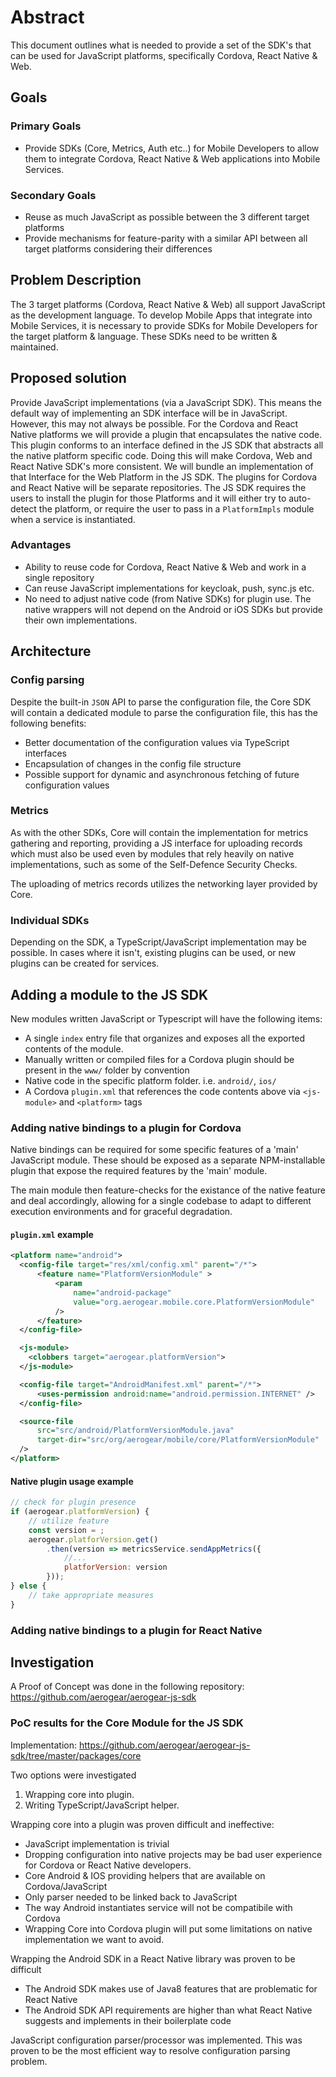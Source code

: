 # Abstract

This document outlines what is needed to provide a set of the SDK's that can be used for JavaScript platforms, specifically Cordova, React Native & Web.

## Goals

### Primary Goals

* Provide SDKs (Core, Metrics, Auth etc..) for Mobile Developers to allow them to integrate Cordova, React Native & Web applications into Mobile Services.

### Secondary Goals

* Reuse as much JavaScript as possible between the 3 different target platforms
* Provide mechanisms for feature-parity with a similar API between all target platforms considering their differences

## Problem Description

The 3 target platforms (Cordova, React Native & Web) all support JavaScript as the development language. To develop Mobile Apps that integrate into Mobile Services, it is necessary to provide SDKs for Mobile Developers for the target platform & language. These SDKs need to be written & maintained. 

## Proposed solution

Provide JavaScript implementations (via a JavaScript SDK). This means the default way of implementing an SDK interface will be in JavaScript. However, this may not always be possible. 
For the Cordova and React Native platforms we will provide a plugin that encapsulates the native code. This plugin conforms to an interface defined in the JS SDK that abstracts all the native platform specific code. Doing this will make Cordova, Web and React Native SDK's more consistent. We will bundle an
implementation of that Interface for the Web Platform in the JS SDK. The plugins for Cordova and React Native will be separate repositories. The JS SDK requires the users to install the plugin for those Platforms and it will either try to auto-detect the platform, or require the user to pass in a `PlatformImpls` module when a service is instantiated.

### Advantages

- Ability to reuse code for Cordova, React Native & Web and work in a single repository
- Can reuse JavaScript implementations for keycloak, push, sync.js etc.
- No need to adjust native code (from Native SDKs) for plugin use. The native wrappers will not depend on the Android or iOS SDKs but provide their own implementations.

## Architecture

### Config parsing 

Despite the built-in `JSON` API to parse the configuration file, the Core SDK will contain a dedicated module to parse the configuration file, this has the following benefits:

- Better documentation of the configuration values via TypeScript interfaces
- Encapsulation of changes in the config file structure
- Possible support for dynamic and asynchronous fetching of future configuration values

### Metrics

As with the other SDKs, Core will contain the implementation for metrics gathering and reporting, providing a JS interface for uploading records which must also be used even by modules that rely heavily on native implementations, such as some of the Self-Defence Security Checks.

The uploading of metrics records utilizes the networking layer provided by Core.

### Individual SDKs

Depending on the SDK, a TypeScript/JavaScript implementation may be possible. In cases where it isn't, existing plugins can be used, or new plugins can be created for services.


## Adding a module to the JS SDK

New modules written JavaScript or Typescript will have the following items:

- A single `index` entry file that organizes and exposes all the exported contents of the module.
- Manually written or compiled files for a Cordova plugin should be present in the `www/` folder by convention
- Native code in the specific platform folder. i.e. `android/`, `ios/`
- A Cordova `plugin.xml` that references the code contents above via `<js-module>` and `<platform>` tags

### Adding native bindings to a plugin for Cordova

Native bindings can be required for some specific features of a 'main' JavaScript module.
These should be exposed as a separate NPM-installable plugin that expose the required features by the 'main' module.

The main module then feature-checks for the existance of the native feature and deal accordingly, allowing for a single codebase to adapt to different
execution environments and for graceful degradation.

#### `plugin.xml` example

```xml
<platform name="android">
  <config-file target="res/xml/config.xml" parent="/*">
      <feature name="PlatformVersionModule" >
          <param
              name="android-package"
              value="org.aerogear.mobile.core.PlatformVersionModule"
          />
      </feature>
  </config-file>

  <js-module>
    <clobbers target="aerogear.platformVersion">
  </js-module>

  <config-file target="AndroidManifest.xml" parent="/*">
      <uses-permission android:name="android.permission.INTERNET" />
  </config-file>

  <source-file
      src="src/android/PlatformVersionModule.java"
      target-dir="src/org/aerogear/mobile/core/PlatformVersionModule"
  />
</platform>
```

#### Native plugin usage example

```javascript
// check for plugin presence
if (aerogear.platformVersion) {
    // utilize feature
    const version = ;
    aerogear.platforVersion.get()
        .then(version => metricsService.sendAppMetrics({
            //...
            platforVersion: version
        }));
} else {
    // take appropriate measures
}
```

### Adding native bindings to a plugin for React Native



## Investigation

A Proof of Concept was done in the following repository: https://github.com/aerogear/aerogear-js-sdk

### PoC results for the Core Module for the JS SDK

Implementation: https://github.com/aerogear/aerogear-js-sdk/tree/master/packages/core

Two options were investigated
1. Wrapping core into plugin.
1. Writing TypeScript/JavaScript helper.

Wrapping core into a plugin was proven difficult and ineffective:
- JavaScript implementation is trivial
- Dropping configuration into native projects may be bad user experience for Cordova or React Native developers.
- Core Android & IOS providing helpers that are available on Cordova/JavaScript
- Only parser needed to be linked back to JavaScript
- The way Android instantiates service will not be compatibile with Cordova 
- Wrapping Core into Cordova plugin will put some limitations on native implementation we want to avoid.

Wrapping the Android SDK in a React Native library was proven to be difficult
- The Android SDK makes use of Java8 features that are problematic for React Native
- The Android SDK API requirements are higher than what React Native suggests and implements in their boilerplate code

JavaScript configuration parser/processor was implemented.
This was proven to be the most efficient way to resolve configuration parsing problem.
